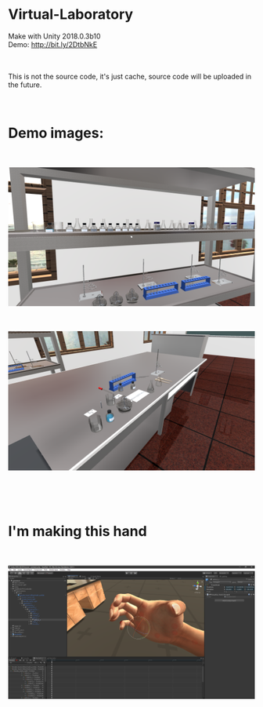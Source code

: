 # Virtual-Laboratory
Make with Unity 2018.0.3b10
<br>
Demo: http://bit.ly/2DtbNkE

<br><br>
This is not the source code, it's just cache, source code will be uploaded in the future.
<br><br><br>
# Demo images:
<br><br>
![](demo1.png)

<br><br>
![](demo2.png)
<br>


<br><br><br>
# I'm making this hand
<br><br>
![](handdemo.png)
<br>
